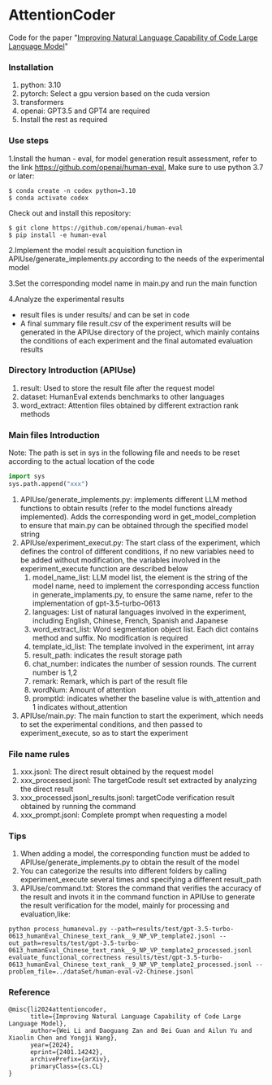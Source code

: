 # AttentionCoder
Code for the paper "[Improving Natural Language Capability of Code Large Language Model](https://arxiv.org/pdf/2401.14242.pdf)"

### Installation
1. python: 3.10
2. pytorch: Select a gpu version based on the cuda version
3. transformers
4. openai: GPT3.5 and GPT4 are required
5. Install the rest as required

### Use steps
1.Install the human - eval, for model generation result assessment, refer to the link https://github.com/openai/human-eval, Make sure to use python 3.7 or later:
```
$ conda create -n codex python=3.10
$ conda activate codex
```
Check out and install this repository:
```
$ git clone https://github.com/openai/human-eval
$ pip install -e human-eval
```
2.Implement the model result acquisition function in APIUse/generate_implements.py according to the needs of the experimental model

3.Set the corresponding model name in main.py and run the main function

4.Analyze the experimental results
* result files is under results/ and can be set in code
* A final summary file result.csv of the experiment results will be generated in the APIUse directory of the project, which mainly contains the conditions of each experiment and the final automated evaluation results

### Directory Introduction (APIUse)
1. result: Used to store the result file after the request model
2. dataset: HumanEval extends benchmarks to other languages
3. word_extract: Attention files obtained by different extraction rank methods

### Main files Introduction
Note: The path is set in sys in the following file and needs to be reset according to the actual location of the code
```python
import sys
sys.path.append("xxx")
```
1. APIUse/generate_implements.py: implements different LLM method functions to obtain results (refer to the model functions already implemented). Adds the corresponding word in get_model_completion to ensure that main.py can be obtained through the specified model string
2. APIUse/experiment_execut.py: The start class of the experiment, which defines the control of different conditions, if no new variables need to be added without modification, the variables involved in the experiment_execute function are described below
    1. model_name_list: LLM model list, the element is the string of the model name, need to implement the corresponding access function in generate_implaments.py, to ensure the same name, refer to the implementation of gpt-3.5-turbo-0613
    2. languages: List of natural languages involved in the experiment, including English, Chinese, French, Spanish and Japanese
    3. word_extract_list: Word segmentation object list. Each dict contains method and suffix. No modification is required
    4. template_id_list: The template involved in the experiment, int array
    5. result_path: indicates the result storage path
    6. chat_number: indicates the number of session rounds. The current number is 1,2
    7. remark: Remark, which is part of the result file
    8. wordNum: Amount of attention
    9. promptId: indicates whether the baseline value is with_attention and 1 indicates without_attention
3. APIUse/main.py: The main function to start the experiment, which needs to set the experimental conditions, and then passed to experiment_execute, so as to start the experiment

### File name rules
1. xxx.jsonl: The direct result obtained by the request model
2. xxx_processed.jsonl: The targetCode result set extracted by analyzing the direct result
3. xxx_processed.jsonl_results.jsonl: targetCode verification result obtained by running the command
4. xxx_prompt.jsonl: Complete prompt when requesting a model

### Tips
1. When adding a model, the corresponding function must be added to APIUse/generate_implements.py to obtain the result of the model
2. You can categorize the results into different folders by calling experiment_execute several times and specifying a different result_path
3. APIUse/command.txt: Stores the command that verifies the accuracy of the result and invots it in the command function in APIUse to generate the result verification for the model, mainly for processing and evaluation,like:
```
python process_humaneval.py --path=results/test/gpt-3.5-turbo-0613_humanEval_Chinese_text_rank__9_NP_VP_template2.jsonl --out_path=results/test/gpt-3.5-turbo-0613_humanEval_Chinese_text_rank__9_NP_VP_template2_processed.jsonl
evaluate_functional_correctness results/test/gpt-3.5-turbo-0613_humanEval_Chinese_text_rank__9_NP_VP_template2_processed.jsonl --problem_file=../dataSet/human-eval-v2-Chinese.jsonl
```

### Reference
```
@misc{li2024attentioncoder,
      title={Improving Natural Language Capability of Code Large Language Model}, 
      author={Wei Li and Daoguang Zan and Bei Guan and Ailun Yu and Xiaolin Chen and Yongji Wang},
      year={2024},
      eprint={2401.14242},
      archivePrefix={arXiv},
      primaryClass={cs.CL}
}
```
